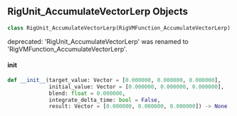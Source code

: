 ## RigUnit_AccumulateVectorLerp Objects

```python
class RigUnit_AccumulateVectorLerp(RigVMFunction_AccumulateVectorLerp)
```

deprecated: 'RigUnit_AccumulateVectorLerp' was renamed to 'RigVMFunction_AccumulateVectorLerp'.

<a id="unreal.RigUnit_AccumulateVectorLerp.__init__"></a>

#### __init__

```python
def __init__(target_value: Vector = [0.000000, 0.000000, 0.000000],
             initial_value: Vector = [0.000000, 0.000000, 0.000000],
             blend: float = 0.000000,
             integrate_delta_time: bool = False,
             result: Vector = [0.000000, 0.000000, 0.000000]) -> None
```

<a id="unreal.RigVMFunction_AccumulateQuatLerp"></a>